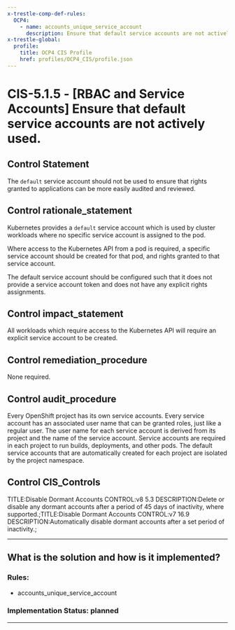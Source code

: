 ```yaml
---
x-trestle-comp-def-rules:
  OCP4:
    - name: accounts_unique_service_account
      description: Ensure that default service accounts are not actively used. (info)
x-trestle-global:
  profile:
    title: OCP4 CIS Profile
    href: profiles/OCP4_CIS/profile.json
---
```


# CIS-5.1.5 - \[RBAC and Service Accounts\] Ensure that default service accounts are not actively used.

## Control Statement

The `default` service account should not be used to ensure that rights granted to applications can be more easily audited and reviewed.

## Control rationale_statement

Kubernetes provides a `default` service account which is used by cluster workloads where no specific service account is assigned to the pod.

Where access to the Kubernetes API from a pod is required, a specific service account should be created for that pod, and rights granted to that service account.

The default service account should be configured such that it does not provide a service account token and does not have any explicit rights assignments.

## Control impact_statement

All workloads which require access to the Kubernetes API will require an explicit service account to be created.

## Control remediation_procedure

None required.

## Control audit_procedure

Every OpenShift project has its own service accounts. Every service account has an associated user name that can be granted roles, just like a regular user. The user name for each service account is derived from its project and the name of the service account. Service accounts are required in each project to run builds, deployments, and other pods. The default service accounts that are automatically created for each project are isolated by the project namespace.

## Control CIS_Controls

TITLE:Disable Dormant Accounts CONTROL:v8 5.3 DESCRIPTION:Delete or disable any dormant accounts after a period of 45 days of inactivity, where supported.;TITLE:Disable Dormant Accounts CONTROL:v7 16.9 DESCRIPTION:Automatically disable dormant accounts after a set period of inactivity.;

______________________________________________________________________

## What is the solution and how is it implemented?

<!-- For implementation status enter one of: implemented, partial, planned, alternative, not-applicable -->

<!-- Note that the list of rules under ### Rules: is read-only and changes will not be captured after assembly to JSON -->

<!-- Add control implementation description here for control: CIS-5.1.5 -->

### Rules:

  - accounts_unique_service_account

### Implementation Status: planned

______________________________________________________________________
